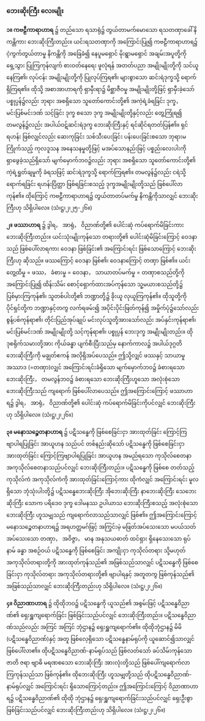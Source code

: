 ### ဘေးဆိုးကြီး လေးမျိုး

**၁။ ကဗဠီကာရာဟာရ**  ၌ တည်သော ရသာရုံ၌ တွယ်တာမက်မောသော ရသတဏှာခေါ် နိကန္တိကား ဘေးဆိုးကြီးတည်း။ 
ယင်းရသတဏှာကို အကြောင်းပြု၍ ကဗဠီကာရာဟာရ၌ ငဲ့ကွက်တွယ်တာမှု နိကန္တိကို အခြေခံ၍ နေပူမရှောင် မိုးရွာမရှောင် အချမ်းအပူတို့ကို ရှေ့သွား ပြုကြကုန်လျက် စားဝတ်နေရေး ဖူလုံရန် အတတ်ပညာ အမျိုးမျိုးတို့ကို သင်ယူနေကြ၏၊ လုပ်ငန်း အမျိုးမျိုးတို့ကို ပြုလုပ်ကြရ၏၊ များစွာသော ဆင်းရဲဒုက္ခသို့ ရောက်ရှိကြရ၏။ 
ထိုသို့ အစာအာဟာရကို ရှာမှီးရာ၌ မိစ္ဆာဇီဝမှု အမျိုးမျိုးတို့ဖြင့် ရှာမှီးခဲ့သော် ပစ္စုပ္ပန်၌လည်း ဘုရား အစရှိသော သူတော်ကောင်းတို့၏ အကဲ့ရဲ့ခံရခြင်း ဒုက္ခ， မင်းပြစ်မင်းဒဏ် သင့်ခြင်း ဒုက္ခ စသော ဒုက္ခ အမျိုးမျိုးတို့နှင့်လည်း တွေ့ကြုံရ၍ တမလွန်၌လည်း အပါယ်ဝဋ်ဆင်းရဲဒုက္ခ ဘေးဆိုးကြီးနှင့် ရင်ဆိုင်ရတတ်ပြန်၏။ 
ရှင်ရဟန်း ဖြစ်လျှင်လည်း ဆေးကုခြင်း သစ်သီးပေးခြင်း ပန်းပေးခြင်းစသော ဘုရားမကြိုက်သည့် ကုလဒူသန အနေသနမှုတို့ဖြင့် မအပ်သောနည်းဖြင့် ပစ္စည်းလေးပါးကို ရှာဖွေခဲ့သည်ရှိသော် မျက်မှောက်ဘဝ၌လည်း ဘုရား အစရှိသော သူတော်ကောင်းတို့၏ ကဲ့ရဲ့ရှုတ်ချမှုကို ခံရသဖြင့် ဆင်းရဲဒုက္ခသို့ ရောက်ကြရ၏။ 
တမလွန်၌လည်း ငရဲသို့ ရောက်ရခြင်း ရဟန်းပြိတ္တာ ဖြစ်ရခြင်းစသည့် ဒုက္ခအမျိုးမျိုးတို့သည် ဖြစ်ပေါ်လာကုန်၏။ 
ထိုကြောင့် ကဗဠီကာရာဟာရ၌ တွယ်တာတပ်မက်မှု နိကန္တိကိုသာလျှင် ဘေးဆိုးကြီးဟု သိရှိပါလေ။ (သံ၊ဋ္ဌ၊၂၊၂၅-၂၆။)

**၂။ ဖဿာဟာရ** ၌ ဒွါရ， အာရုံ， ဝိညာဏ်တို့၏ ပေါင်းဆုံ ကပ်ရောက်မိခြင်းကား ဘေးဆိုးကြီးတည်း။ 
ယင်းသုံးမျိုးကုန်သော တရားတို့၏ ပေါင်းဆုံမိခြင်းကြောင့် ဝေဒနာသည် ဖြစ်ပေါ်လာရကား ဝေဒနာ ဖြစ်ခြင်း၏ အကြောင်းရင်း ဖြစ်သောကြောင့် ဘေးဆိုးကြီးဟု ဆိုသည်။ 
ဖဿကြောင့် ဝေဒနာ ဖြစ်၏၊ ဝေဒနာကြောင့် တဏှာ ဖြစ်၏။ 
ယင်းတွေ့ထိမှု = ဖဿ， ခံစားမှု = ဝေဒနာ， သာယာတပ်မက်မှု = တဏှာစသည်တို့ကို အကြောင်းပြု၍ ထိန်းသိမ်း စောင့်ရှောက်ထားအပ်ကုန်သော သူ့မယားစသည်တို့၌ ပြစ်မှားကြကုန်၏၊ သူတစ်ပါးတို့၏ ဘဏ္ဍာတို့၌ ခိုးယူ လုယူကြကုန်၏။ 
ထိုသူတို့ကို ပိုင်ရှင်တို့က ဘဏ္ဍာနှင့်တကွ လက်ရဖမ်း၍ အပိုင်းပိုင်းဖြတ်ကုန်၍ အမှိုက်ပုံ၌သော်လည်း စွန့်ပစ်ကုန်ရာ၏၊ တိုင်းပြည်အုပ်ချုပ် မင်းလုပ်သူတို့အားသော်လည်း အပ်နှင်းကုန်ရာ၏၊ မင်းပြစ်မင်းဒဏ် အမျိုးမျိုးတို့ သင့်ကုန်ရာ၏၊ ပစ္စုပ္ပန် ဘေးဒုက္ခ အမျိုးမျိုးတည်း။ 
ထိုဒုစရိုက်သမားတို့အား ကိုယ်ခန္ဓာ ပျက်စီးပြီးသည်မှ နောက်ကာလ၌ အပါယ်ဒုဂ္ဂတိ ဘေးဆိုးကြီးကို မချွတ်ဧကန် အလိုရှိအပ်ပေသည်။ 
ဤသို့လျှင် ဖဿနှင့် သာယာမှု အဿာဒ (=တဏှာ)လျှင် အကြောင်းရင်းခံရှိသော မျက်မှောက်ဘဝ၌ ခံစားရသော ဘေးဆိုးကြီး， တမလွန်ဘဝ၌ ခံစားရသော ဘေးဆိုးကြီးဟူသော အလုံးစုံသော ဘေးဆိုးကြီးသည် ကျရောက် ဖြစ်ပေါ်လာပေသည်။ 
ဤအကြောင်းကြောင့် ဖဿာဟာရ၌ ဒွါရ， အာရုံ， ဝိညာဏ်တို့၏ ပေါင်းဆုံ ကပ်ရောက်မိခြင်းကိုပင်လျှင် ဘေးဆိုးကြီးဟု သိရှိပါလေ။ (သံ၊ဋ္ဌ၊၂၊၂၆။)

**၃။ မနောသဉ္စေတနာဟာရ**  ၌ ပဋိသန္ဓေကို ဖြစ်စေခြင်းငှာ အားထုတ်ခြင်း ကြောင့်ကြဗျာပါရပြုခြင်း အာယူဟန သည်ပင် တစ်နည်းဆိုသော် ပဋိသန္ဓေကို ဖြစ်စေခြင်းငှာ အားထုတ်ခြင်း ကြောင့်ကြဗျာပါရပြုခြင်း အာယူဟန အမည်ရသော ကုသိုလ်စေတနာ အကုသိုလ်စေတနာသည်ပင်လျှင် ဘေးဆိုးကြီးတည်း။ 
ပဋိသန္ဓေကို ဖြစ်စေ တတ်သည့် ကုသိုလ်ကံ အကုသိုလ်ကံကို အားထုတ်ခြင်းကြောင့်ကား ထိုကံလျှင် အကြောင်းရင်း မူလ ရှိသော ဘုံသုံးပါးတို့၌ ပဋိသန္ဓေဘေးဆိုးကြီး အိုဘေးဆိုးကြီး နာဘေးဆိုးကြီး သေဘေးဆိုးကြီး သောက ပရိဒေဝ ဒုက္ခ ဒေါမနဿ ဥပါယာသ ဘေးဆိုးကြီးစသည့် အလုံးစုံသော ဘေးဆိုးကြီး ဟူသမျှသည် ကျရောက်လာသည်သာလျှင် ဖြစ်၏။ 
ဤအကြောင်းကြောင့် မနောသဉ္စေတနာဟာရ၌ အရဟတ္တမဂ်ဖြင့် အကြွင်းမဲ့ မဖြတ်အပ်သေးသော မပယ်သတ်အပ်သေးသော တဏှာ， အဝိဇ္ဇာ， မာန အနုသယဓာတ် ထင်ရှား ရှိနေသေးသော ရုပ်နာမ် ခန္ဓာ အစဉ်ဝယ် ပဋိသန္ဓေကို ဖြစ်စေခြင်း အကျိုးငှာ ကုသိုလ်တရား သို့မဟုတ် အကုသိုလ်တရားတို့ကို အားထုတ်ကုန်သည်၏ အဖြစ်သည်သာလျှင် ပဋိသန္ဓေကို ဖြစ်စေခြင်းငှာ ကုသိုလ်တရား အကုသိုလ်တရားတို့၏ ဗျာပါရနှင့် အတူတကွ ဖြစ်ကုန်သည်၏ အဖြစ်သည်သာလျှင် ဘေးဆိုးကြီးတည်းဟု သိရှိပါလေ။ (သံ၊ဋ္ဌ၊၂၊၂၆။)

**၄။ ဝိညာဏာဟာရ**  ၌ ထိုထိုဘဝ၌ ပဋိသန္ဓေကို ယူသည်၏ အစွမ်းဖြင့် ပဋိသန္ဓေဝိညာဏ်၏ ရှေးရှူကျရောက်ခြင်း ဖြစ်ခြင်းသည်ပင်လျှင် ဘေးဆိုးကြီးတည်း။ 
ပဋိသန္ဓေဝိညာဏ်သည်လည်း အကြင် အကြင် ဘုံဌာန၌ ရှေးရှူကျရောက်၏။ 
ထိုထိုဘုံဌာန၌ မိမိ (ပဋိသန္ဓေဝိညာဏ်)နှင့် အတူ ဖြစ်လေ့ရှိသော ပဋိသန္ဓေနာမ်ရုပ်ကို ယူဆောင်၍သာလျှင် ဖြစ်ပေါ်လာ၏။ 
ထိုပဋိသန္ဓေဝိညာဏ်-နာမ်ရုပ်သည် ဖြစ်လတ်သော် ခပ်သိမ်းကုန်သော ဇာတိ ဇရာ ဗျာဓိ မရဏစသော ဘေးဆိုးကြီး အားလုံးတို့သည် ဖြစ်ပေါ်ကျရောက်လာကြကုန်သည်သာ ဖြစ်ကုန်၏။ 
ထိုဘေးဆိုးကြီး ဟူသမျှတို့သည် ထိုပဋိသန္ဓေဝိညာဏ်-နာမ်ရုပ်လျှင် အကြောင်းရင်း ရှိသောကြောင့်တည်း။ 
ဤအကြောင်းကြောင့် ဝိညာဏာဟာရ၌ ပဋိသန္ဓေဝိညာဏ်၏ ထိုထို ဘုံဌာန၌ ရှေးရှူကျရောက်ခြင်းသည်ပင်လျှင် ရှေးဦးစွာ ဖြစ်ခြင်းသည်ပင်လျှင် ဘေးဆိုးကြီးတည်းဟု သိရှိပါလေ။ (သံ၊ဋ္ဌ၊၂၊၂၆။)